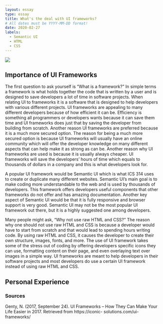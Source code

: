 ```yaml
---
layout: essay
type: essay
title: What's the deal with UI frameworks?
# All dates must be YYYY-MM-DD format!
date: 2020-02-27
labels:
  - Semantic UI
  - HTML
  - CSS
---
```


<div class="ui huge rounded images">
  <img class="ui image" src="https://semantic-ui.com/images/devices.png">
</div>

## Importance of UI Frameworks 
The first question to ask yourself is “What is a framework?”  In simple terms a framework is what holds together the code that is written by a user and is designed to save developers a lot of time in software projects.  When relating UI to frameworks it is a software that is designed to help developers with various different projects. UI frameworks are appealing to many different developers because of how efficient it can be. Efficiency is something all programmers or developers wants because it can save them time and UI frameworks does just that by saving the developer from building from scratch. Another reason UI frameworks are preferred because it is a much more secured option.  The reason for being a much more secured option is because UI frameworks will usually have an online community which will offer the developer knowledge on many different aspects that can help make it as strong as can be. Another reason why UI frameworks are used is because it is usually always cheaper. UI frameworks will save the developers’ hours of time which equals to thousands of dollars in a company and this is what developers look for. 

A popular UI framework would be Semantic UI which is what ICS 314 uses to create or duplicate many different websites.  Semantic UI’s main goal is to make coding more understandable to the web and is used by thousands of developers.  This framework offers developers useful components that other frameworks do not offer and has amazing documentation. Another key aspect of Semantic UI would be that it is fully responsive and browser support is very good. Semantic UI may not be the most popular UI framework out there, but it is a highly suggested one among developers. 

Many people might ask, “Why not use raw HTML and CSS?” The reason why one should not use raw HTML and CSS is because a developer would have to start from scratch and that would lead to spending hours writing code. By using raw HTML and CSS, it causes the developer to create their own structure, images, fonts, and more.  The use of UI framework takes some of the stress out of coding by offering developers specific icons they can use, formatting content on their page, and even overlaying text over images in a simple way.  UI frameworks are meant to help developers in their software projects and most developers do use a certain UI framework instead of using raw HTML and CSS.  

## Personal Experience 

### Sources 
Genty, N. (2017, September 24). UI Frameworks – How They Can Make Your Life Easier in 2017. Retrieved from https://iconic-    solutions.com/ui-frameworks/

